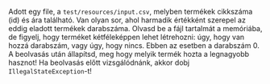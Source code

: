 Adott egy file, a `test/resources/input.csv`, melyben termékek cikkszáma (id) és ára található. Van olyan sor, ahol harmadik 
értékként szerepel az eddig eladott termékek darabszáma. Olvasd be a fájl tartalmát a memóriába, de figyelj, hogy
terméket kétféleképpen lehet létrehozni: úgy, hogy van hozzá darabszám, vagy úgy, hogy nincs. Ebben az esetben a darabszám 0. 
A beolvasás után állapítsd, meg hogy melyik termék hozta a legnagyobb hasznot! Ha beolvasás előtt vizsgálódnánk, 
akkor dobj `IllegalStateException`-t!